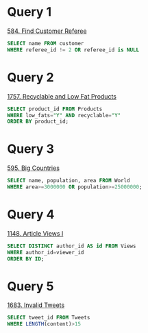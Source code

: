# Query 1
[584. Find Customer Referee](https://leetcode.com/problems/find-customer-referee/description/?envType=study-plan-v2&envId=top-sql-50) <br>



```SQL
SELECT name FROM customer
WHERE referee_id != 2 OR referee_id is NULL
```
# Query 2
[1757. Recyclable and Low Fat Products](https://leetcode.com/problems/recyclable-and-low-fat-products/description/?envType=study-plan-v2&envId=top-sql-50)

```sql
SELECT product_id FROM Products
WHERE low_fats="Y" AND recyclable="Y"
ORDER BY product_id;
```
# Query 3
[595. Big Countries](https://leetcode.com/problems/big-countries/?envType=study-plan-v2&envId=top-sql-50)

```SQL
SELECT name, population, area FROM World
WHERE area>=3000000 OR population>=25000000;
```
# Query 4
[1148. Article Views I](https://leetcode.com/problems/article-views-i/description/?envType=study-plan-v2&envId=top-sql-50)

```sql
SELECT DISTINCT author_id AS id FROM Views
WHERE author_id=viewer_id
ORDER BY ID;
```

# Query 5
[1683. Invalid Tweets](https://leetcode.com/problems/invalid-tweets/?envType=study-plan-v2&envId=top-sql-50)

```sql
SELECT tweet_id FROM Tweets
WHERE LENGTH(content)>15
```

